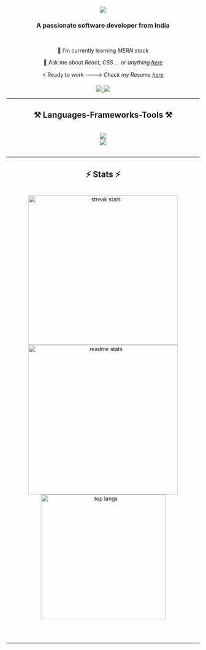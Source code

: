 <h1 align="center">
    <img src="https://readme-typing-svg.herokuapp.com?font=Roboto+Mono&weight=700&size=26&duration=2500&pause=800&random=false&width=435&lines=Hello+Folks;I'm+Vijaya+Adamane" />
</h1>

<h3 align="center">A passionate software developer from India</h3>

<br/>

<div align="center">
 
 🌱 I’m currently learning *MERN stack*

💬 Ask me about *React, CSS ... or anything [here](https://www.linkedin.com/in/vijayaadamane/)*

⚡ Ready to work  ----> *Check my Resume [here](https://drive.google.com/file/d/1QZ8obust1QdiZbCa6fnLN8I2kawKwQFp/view?usp=drive_link)*

 </div>
 
<div align="center"> 
  <a href="mailto:adamanevijaya75@gmail.com">
    <img src="https://img.shields.io/badge/Gmail-333333?style=for-the-badge&logo=gmail&logoColor=red" />
  </a>
  <a href="https://linkedin.com/in/vijayaadamane/" target="_blank">
    <img src="https://img.shields.io/badge/LinkedIn-0077B5?style=for-the-badge&logo=linkedin&logoColor=white" target="_blank" />
  </a>
</div>

 <hr/>
 
<h2 align="center">⚒ Languages-Frameworks-Tools ⚒</h2>
<br/>
<div align="center">
    <img src="https://skillicons.dev/icons?i=react,bootstrap,html,css,tailwind,materialui,redux,vscode,github,git" /><br>
    <img src="https://skillicons.dev/icons?i=java,python,javascript,c,mysql,flask,figma,opencv,pandas" /><br>
</div>

<br/>
<hr/>

<!--   <div align="center">
<h2>🐍 My Contributions 🐍</h2>
  <br>
  <img alt="snake eating my contributions" src="https://raw.githubusercontent.com/salesp07/salesp07/output/github-contribution-grid-snake.svg" /> <br/><br/><br/>
</div> <hr/> -->


<h2 align="center">⚡ Stats ⚡</h2>
<br>
<div align=center>
  <img width=390 src="https://github-readme-streak-stats-salesp07.vercel.app/?user=vijayaadamane&count_private=true&theme=react&border_radius=10" alt="streak stats"/>
  <img width=390 src="https://github-readme-stats-salesp07.vercel.app/api?username=vijayaadamane&count_private=true&show_icons=true&theme=react&rank_icon=github&border_radius=10" alt="readme stats" />
  <br/>
    
  <img width=325 align="center" src="https://github-readme-stats.vercel.app/api/top-langs/?username=vijayaadamane&hide=HTML&langs_count=8&layout=compact&theme=react&border_radius=10&size_weight=0.5&count_weight=0.5&exclude_repo=github-readme-stats" alt="top langs" />
</div>

<br/><br/>

<hr/>

<br/>
